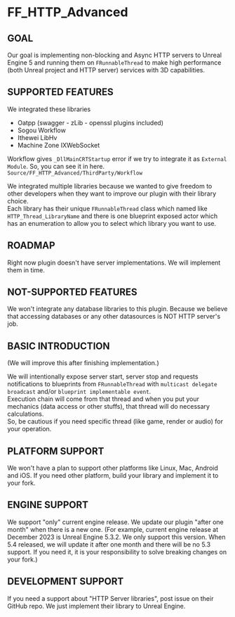 # FF_HTTP_Advanced

## GOAL
Our goal is implementing non-blocking and Async HTTP servers to Unreal Engine 5 and running them on `FRunnableThread` to make high performance (both Unreal project and HTTP server) services with 3D capabilities.

## SUPPORTED FEATURES
We integrated these libraries

- Oatpp (swagger - zLib - openssl plugins included)
- Sogou Workflow
- Ithewei LibHv
- Machine Zone IXWebSocket

Workflow gives `_DllMainCRTStartup` error if we try to integrate it as `External Module`. So, you can see it in here. <br />
`Source/FF_HTTP_Advanced/ThirdParty/Workflow`

We integrated multiple libraries because we wanted to give freedom to other developers when they want to improve our plugin with their library choice.<br />
Each library has their unique `FRunnableThread` class which named like `HTTP_Thread_LibraryName` and there is one blueprint exposed actor which has an enumeration to allow you to select which library you want to use.

## ROADMAP
Right now plugin doesn't have server implementations. We will implement them in time.

## NOT-SUPPORTED FEATURES
We won't integrate any database libraries to this plugin. Because we believe that accessing databases or any other datasources is NOT HTTP server's job.

## BASIC INTRODUCTION
(We will improve this after finishing implementation.)<br />

We will intentionally expose server start, server stop and requests notifications to blueprints from `FRunnableThread` with `multicast delegate broadcast` and/or `blueprint implementable event`.<br />
Execution chain will come from that thread and when you put your mechanics (data access or other stuffs), that thread will do necessary calculations. <br />
So, be cautious if you need specific thread (like game, render or audio) for your operation.

## PLATFORM SUPPORT
We won't have a plan to support other platforms like Linux, Mac, Android and iOS. If you need other platform, build your library and implement it to your fork.

## ENGINE SUPPORT
We support "only" current engine release. We update our plugin "after one month" when there is a new one.
(For example, current engine release at December 2023 is Unreal Engine 5.3.2. We only support this version. When 5.4 released, we will update it after one month and there will be no 5.3 support. If you need it, it is your responsibility to solve breaking changes on your fork.)

## DEVELOPMENT SUPPORT
If you need a support about "HTTP Server libraries", post issue on their GitHub repo. We just implement their library to Unreal Engine.
